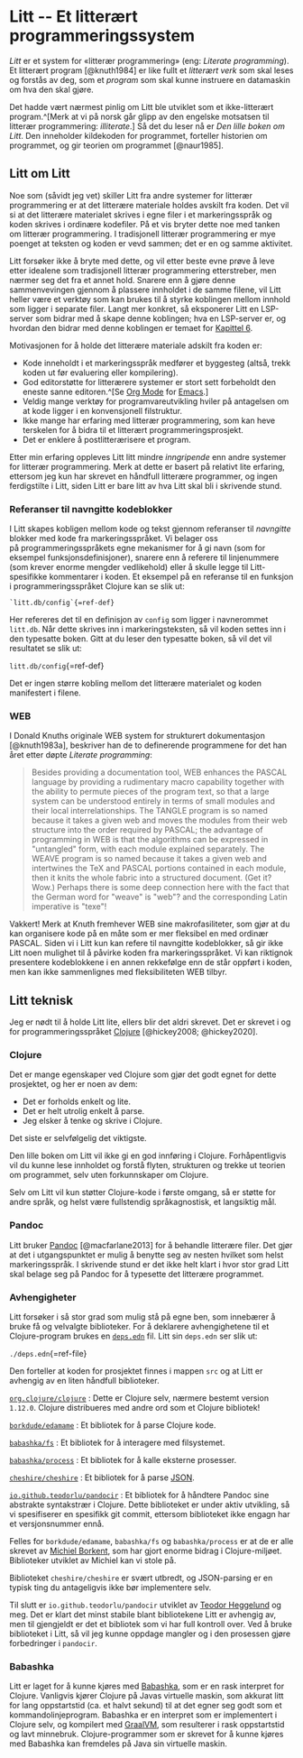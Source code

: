 # Litt -- Et litterært programmeringssystem

*Litt* er et system for «litterær programmering» (eng: *Literate
programming*). Et litterært program [@knuth1984] er like fullt et
*litterært verk* som skal leses og forstås av deg, som et *program* som
skal kunne instruere en datamaskin om hva den skal gjøre.

Det hadde vært nærmest pinlig om Litt ble utviklet som et ikke-litterært
program.^[Merk at vi på norsk går glipp av den engelske motsatsen til
litterær programmering: *illiterate*.] Så det du leser nå er *Den lille
boken om Litt*. Den inneholder kildekoden for programmet, forteller
historien om programmet, og gir teorien om programmet [@naur1985].

## Litt om Litt

Noe som (såvidt jeg vet) skiller Litt fra andre systemer for litterær
programmering er at det litterære materiale holdes avskilt fra koden.
Det vil si at det litterære materialet skrives i egne filer i et
markeringsspråk og koden skrives i ordinære kodefiler. På et vis bryter
dette noe med tanken om litterær programmering. I tradisjonell litterær
programmering er mye poenget at teksten og koden er vevd sammen; det er
en og samme aktivitet.

Litt forsøker ikke å bryte med dette, og vil etter beste evne prøve
å leve etter idealene som tradisjonell litterær programmering
etterstreber, men nærmer seg det fra et annet hold. Snarere enn å gjøre
denne sammenvevingen gjennom å plassere innholdet i de samme filene, vil
Litt heller være et verktøy som kan brukes til å styrke koblingen mellom
innhold som ligger i separate filer. Langt mer konkret, så eksponerer
Litt en LSP-server som bidrar med å skape denne koblingen; hva en
LSP-server er, og hvordan den bidrar med denne koblingen er temaet for
[Kapittel 6](/chapters/06_lsp.html).

Motivasjonen for å holde det litterære materiale adskilt fra koden er:

- Kode inneholdt i et markeringsspråk medfører et byggesteg (altså,
  trekk koden ut før evaluering eller kompilering).
- God editorstøtte for litterærere systemer er stort sett forbeholdt den
  eneste sanne editoren.^[Se [Org Mode](https://orgmode.org/) for
  [Emacs](https://www.gnu.org/software/emacs/).]
- Veldig mange verktøy for programvareutvikling hviler på antagelsen om
  at kode ligger i en konvensjonell filstruktur.
- Ikke mange har erfaring med litterær programmering, som kan heve
  terskelen for å bidra til et litterært programmeringsprosjekt.
- Det er enklere å postlitterærisere et program.

Etter min erfaring oppleves Litt litt mindre *inngripende* enn andre
systemer for litterær programmering. Merk at dette er basert på relativt
lite erfaring, ettersom jeg kun har skrevet en håndfull litterære
programmer, og ingen ferdigstilte i Litt, siden Litt er bare litt av hva
Litt skal bli i skrivende stund.

### Referanser til navngitte kodeblokker

I Litt skapes kobligen mellom kode og tekst gjennom referanser til
*navngitte* blokker med kode fra markeringsspråket. Vi belager oss
på programmeringsspråkets egne mekanismer for å gi navn (som for
eksempel funksjonsdefinisjoner), snarere enn å referere til linjenummere
(som krever enorme mengder vedlikehold) eller å skulle legge til
Litt-spesifikke kommentarer i koden. Et eksempel på en referanse til en
funksjon i programmeringsspråket Clojure kan se slik ut:

```
`litt.db/config`{=ref-def}
```

Her refereres det til en definisjon av `config` som ligger i navnerommet
`litt.db`. Når dette skrives inn i markeringsteksten, så vil koden
settes inn i den typesatte boken. Gitt at du leser den typesatte boken,
så vil det vil resultatet se slik ut:

`litt.db/config`{=ref-def}

Det er ingen større kobling mellom det litterære materialet og koden
manifestert i filene.

### WEB

I Donald Knuths originale WEB system for strukturert dokumentasjon
[@knuth1983a], beskriver han de to definerende programmene for det han
året etter døpte *Literate programming*:

> Besides providing a documentation tool, WEB enhances the PASCAL
> language by providing a rudimentary macro capability together with the
> ability to permute pieces of the program text, so that a large system
> can be understood entirely in terms of small modules and their local
> interrelationships. The TANGLE program is so named because it takes a
> given web and moves the modules from their web structure into the
> order required by PASCAL; the advantage of programming in WEB is that
> the algorithms can be expressed in "untangled" form, with each module
> explained separately. The WEAVE program is so named because it takes a
> given web and intertwines the TeX and PASCAL portions contained in
> each module, then it knits the whole fabric into a structured
> document. (Get it? Wow.) Perhaps there is some deep connection here
> with the fact that the German word for "weave" is "web"? and the
> corresponding Latin imperative is "texe"!

Vakkert! Merk at Knuth fremhever WEB sine makrofasiliteter, som gjør at
du kan organisere kode på en måte som er mer fleksibel en med ordinær
PASCAL. Siden vi i Litt kun kan refere til navngitte kodeblokker, så gir
ikke Litt noen mulighet til å påvirke koden fra markeringsspråket. Vi
kan riktignok presentere kodeblokkene i en annen rekkefølge enn de står
oppført i koden, men kan ikke sammenlignes med fleksibiliteten WEB
tilbyr.

## Litt teknisk

Jeg er nødt til å holde Litt lite, ellers blir det aldri skrevet. Det er
skrevet i og for programmeringsspråket [Clojure](https://clojure.org/)
[@hickey2008; @hickey2020].

### Clojure

Det er mange egenskaper ved Clojure som gjør det godt egnet for dette
prosjektet, og her er noen av dem:

- Det er forholds enkelt og lite.
- Det er helt utrolig enkelt å parse.
- Jeg elsker å tenke og skrive i Clojure.

Det siste er selvfølgelig det viktigste.

Den lille boken om Litt vil ikke gi en god innføring i Clojure.
Forhåpentligvis vil du kunne lese innholdet og forstå flyten, strukturen
og trekke ut teorien om programmet, selv uten forkunnskaper om Clojure.

Selv om Litt vil kun støtter Clojure-kode i første omgang, så er støtte
for andre språk, og helst være fullstendig språkagnostisk, et langsiktig
mål.

### Pandoc

Litt bruker [Pandoc](https://pandoc.org/) [@macfarlane2013] for
å behandle litterære filer. Det gjør at det i utgangspunktet er mulig å
benytte seg av nesten hvilket som helst markeringsspråk. I skrivende
stund er det ikke helt klart i hvor stor grad Litt skal belage seg på
Pandoc for å typesette det litterære programmet.

### Avhengigheter

Litt forsøker i så stor grad som mulig stå på egne ben, som innebærer å
bruke få og velvalgte biblioteker. For å deklarere avhengighetene til et
Clojure-program brukes en
[`deps.edn`](https://clojure.org/reference/deps_edn) fil. Litt sin
`deps.edn` ser slik ut:

`./deps.edn`{=ref-file}

Den forteller at koden for prosjektet finnes i mappen `src` og at Litt
er avhengig av en liten håndfull biblioteker.

[`org.clojure/clojure`](https://github.com/clojure/clojure)
: Dette er Clojure selv, nærmere bestemt version `1.12.0`. Clojure
  distribueres med andre ord som et Clojure bibliotek!

[`borkdude/edamame`](https://github.com/borkdude/edamame)
: Et bibliotek for å parse Clojure kode.

[`babashka/fs`](https://github.com/babashka/fs)
: Et bibliotek for å interagere med filsystemet.

[`babashka/process`](https://github.com/babashka/process)
: Et bibliotek for å kalle eksterne prosesser.

[`cheshire/cheshire`](https://github.com/dakrone/cheshire)
: Et bibliotek for å parse [JSON](https://www.json.org/json-en.html).

[`io.github.teodorlu/pandocir`](https://github.com/teodorlu/pandocir)
: Et bibliotek for å håndtere Pandoc sine abstrakte syntakstrær i
  Clojure. Dette biblioteket er under aktiv utvikling, så vi
  spesifiserer en spesifikk git commit, ettersom biblioteket ikke engagn
  har et versjonsnummer ennå.

Felles for `borkdude/edamame`, `babashka/fs` og `babashka/process` er at
de er alle skrevet av [Michiel Borkent](https://github.com/borkdude),
som har gjort enorme bidrag i Clojure-miljøet. Biblioteker utviklet av
Michiel kan vi stole på.

Biblioteket `cheshire/cheshire` er svært utbredt, og JSON-parsing er en
typisk ting du antageligvis ikke bør implementere selv.

Til slutt er `io.github.teodorlu/pandocir` utviklet av [Teodor
Heggelund](https://github.com/teodorlu) og meg. Det er klart det minst
stabile blant bibliotekene Litt er avhengig av, men til gjengjeldt er
det et bibliotek som vi har full kontroll over. Ved å bruke biblioteket
i Litt, så vil jeg kunne oppdage mangler og i den prosessen gjøre
forbedringer i `pandocir`.

### Babashka

Litt er laget for å kunne kjøres med [Babashka](https://babashka.org/),
som er en rask interpret for Clojure. Vanligvis kjører Clojure på Javas
virtuelle maskin, som akkurat litt for lang oppstartstid (ca. et halvt
sekund) til at det egner seg godt som et kommandolinjeprogram. Babashka
er en interpret som er implementert i Clojure selv, og kompilert med
[GraalVM](https://www.graalvm.org/), som resulterer i rask oppstartstid
og lavt minnebruk. Clojure-programmer som er skrevet for å kunne kjøres
med Babashka kan fremdeles på Java sin virtuelle maskin.
